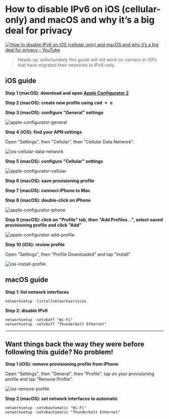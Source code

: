 <!--
Title: How to disable IPv6 on iOS (cellular-only) and macOS and why it’s a big deal for privacy
Description: Learn how to disable IPv6 on iOS (cellular-only) and macOS and why it’s a big deal for privacy.
Author: Sun Knudsen <https://github.com/sunknudsen>
Contributors: Sun Knudsen <https://github.com/sunknudsen>
Publication date: 2020-07-18T10:28:23.605Z
-->

# How to disable IPv6 on iOS (cellular-only) and macOS and why it’s a big deal for privacy

[![How to disable IPv6 on iOS (cellular only) and macOS and why it’s a big deal for privacy - YouTube](how-to-disable-ipv6-on-ios-cellular-only-and-macos-and-why-it-s-a-big-deal-for-privacy.png)](https://www.youtube.com/watch?v=Nzx9T7GtmT4 "How to disable IPv6 on iOS (cellular only) and macOS and why it’s a big deal for privacy - YouTube")

> Heads up: unfortunately this guide will not work on carriers or ISPs that have migrated their networks to IPv6-only.

## iOS guide

**Step 1 (macOS): download and open [Apple Configurator 2](https://support.apple.com/apple-configurator)**

**Step 2 (macOS): create new profile using <kbd>cmd + n</kbd>**

**Step 3 (macOS): configure "General" settings**

![apple-configurator-general](./apple-configurator-general.png?shadow=1)

**Step 4 (iOS): find your APN settings**

Open "Settings", then "Cellular", then "Cellular Data Network".

![ios-cellular-data-network](./ios-cellular-data-network.png?shadow=1&width=192)

**Step 5 (macOS): configure "Cellular" settings**

![apple-configurator-cellular](./apple-configurator-cellular.png?shadow=1)

**Step 6 (macOS): save provisioning profile**

**Step 7 (macOS): connect iPhone to Mac**

**Step 8 (macOS): double-click on iPhone**

![apple-configurator-iphone](./apple-configurator-iphone.png?shadow=1)

**Step 9 (macOS): click on "Profile" tab, then "Add Profiles...", select saved provisioning profile and click "Add"**

![apple-configurator-add-profile](./apple-configurator-add-profile.png?shadow=1)

**Step 10 (iOS): review profile**

Open "Settings", then "Profile Downloaded" and tap "Install"

![ios-install-profile](./ios-install-profile.png?shadow=1&width=192)

## macOS guide

**Step 1: list network interfaces**

```shell
networksetup -listallnetworkservices
```

**Step 2: disable IPv6**

```shell
networksetup -setv6off "Wi-Fi"
networksetup -setv6off "Thunderbolt Ethernet"
```

---

## Want things back the way they were before following this guide? No problem!

**Step 1 (iOS): remove provisioning profile from iPhone**

Open "Settings", then "General", then "Profile", tap on your provisioning profile and tap "Remove Profile".

![ios-remove-profile](./ios-remove-profile.png?shadow=1&width=240)

**Step 2 (macOS): set network interfaces to automatic**

```shell
networksetup -setv6automatic "Wi-Fi"
networksetup -setv6automatic "Thunderbolt Ethernet"
```
